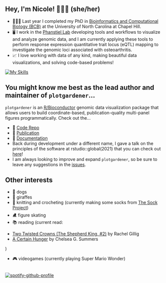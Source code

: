 ## Hey, I'm Nicole! 👩🏻‍💻  (she/her)

* 👩🏻‍🎓 Last year I completed my PhD in [Bioinformatics and Computational Biology (BCB)](https://bcb.unc.edu) at the University of North Carolina at Chapel Hill. 
* 🖥 I work in the [Phanstiel Lab](http://phanstiel-lab.med.unc.edu/) developing tools and workflows to visualize and analyze genomic data, and I am currently applying these tools to perform response expression quantitative trait locus (eQTL) mapping to investigate the genomic loci associated with osteoarthritis.  
* 📈 I love working with data of any kind, making beautiful data visualizations, and solving code-based problems!

[![My Skills](https://skillicons.dev/icons?i=r,py,bash,cpp,css,matlab,docker,git,github,githubactions,html,ai,java,vscode)](https://skillicons.dev)

## You might know me best as the lead author and maintainer of `plotgardener`...
`plotgardener` is an [R/Bioconductor](https://www.bioconductor.org/) genomic data visualization package that allows users to build coordinate-based, publication-quality multi-panel figures programmatically. Check out the...
* 💾 [Code Repo](https://github.com/phanstielLab/plotgardener/)
* 📜 [Publication](https://academic.oup.com/bioinformatics/article/38/7/2042/6522111)
* 📖 [Documentation](https://phanstiellab.github.io/plotgardener/)
* Back during development under a different name, I gave a talk on the principles of the software at rstudio::global(2021) that you can check out [here](https://posit.co/resources/videos/a-new-paradigm-for-multifigure-coordinate-based-plotting-in-r/)! 
* I am always looking to improve and expand `plotgardener`, so be sure to leave any suggestions in the [issues](https://github.com/PhanstielLab/plotgardener/issues).

## Other interests
* 🐶 dogs
* 🦒 giraffes
* 🧶 knitting and crocheting (currently making some socks from [The Sock Project](https://www.summerleedesignco.com/))
* ⛸ figure skating
* 📚 reading (current read: <!-- GOODREADS-LIST:START -->
- [Two Twisted Crowns (The Shepherd King, #2)](https://www.goodreads.com/review/show/6482899097?utm_medium=api&utm_source=rss) by Rachel Gillig
- [A Certain Hunger](https://www.goodreads.com/review/show/4800837980?utm_medium=api&utm_source=rss) by Chelsea G. Summers
<!-- GOODREADS-LIST:END -->)
* 🎮 videogames (currently playing Super Mario Wonder)

<br>[![spotify-github-profile](https://spotify-github-profile.vercel.app/api/view?uid=qvm6dvpfbxle9s5i2mikrzro7&cover_image=true&theme=novatorem&show_offline=false&background_color=121212&interchange=false&bar_color=53b14f&bar_color_cover=false)](https://github.com/kittinan/spotify-github-profile)
